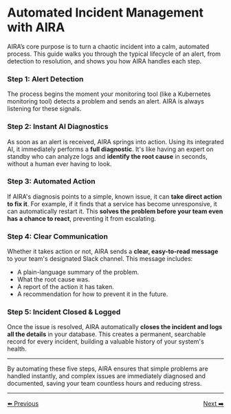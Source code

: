 # Automated Incident Management with AIRA

AIRA’s core purpose is to turn a chaotic incident into a calm, automated process. This guide walks you through the typical lifecycle of an alert, from detection to resolution, and shows you how AIRA handles each step.

### Step 1: **Alert Detection**

The process begins the moment your monitoring tool (like a Kubernetes monitoring tool) detects a problem and sends an alert. AIRA is always listening for these signals.

### Step 2: **Instant AI Diagnostics**

As soon as an alert is received, AIRA springs into action. Using its integrated AI, it immediately performs a **full diagnostic**. It's like having an expert on standby who can analyze logs and **identify the root cause** in seconds, without a human ever having to look.

### Step 3: **Automated Action**

If AIRA's diagnosis points to a simple, known issue, it can **take direct action to fix it**. For example, if it finds that a service has become unresponsive, it can automatically restart it. This **solves the problem before your team even has a chance to react**, preventing it from escalating.

### Step 4: **Clear Communication**

Whether it takes action or not, AIRA sends a **clear, easy-to-read message** to your team's designated Slack channel. This message includes:

* A plain-language summary of the problem.
* What the root cause was.
* A report of the action it has taken.
* A recommendation for how to prevent it in the future.

### Step 5: **Incident Closed & Logged**

Once the issue is resolved, AIRA automatically **closes the incident and logs all the details** in your database. This creates a permanent, searchable record for every incident, building a valuable history of your system's health.

---

By automating these five steps, AIRA ensures that simple problems are handled instantly, and complex issues are immediately diagnosed and documented, saving your team countless hours and reducing stress.

---
<div style="display: flex; justify-content: space-between;">
  <a href="../getting-started/integrations.md">⬅️ Previous</a>
  <a href="using-slack.md">Next ➡️</a>
</div>